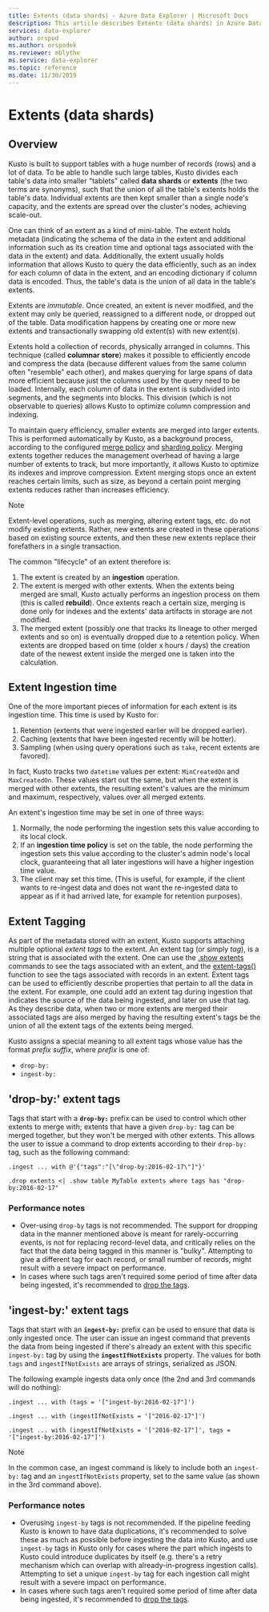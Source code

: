 ```yaml
---
title: Extents (data shards) - Azure Data Explorer | Microsoft Docs
description: This article describes Extents (data shards) in Azure Data Explorer.
services: data-explorer
author: orspod
ms.author: orspodek
ms.reviewer: mblythe
ms.service: data-explorer
ms.topic: reference
ms.date: 11/30/2019
---
```

# Extents (data shards)

## Overview

Kusto is built to support tables with a huge number of records (rows)
and a lot of data. To be able to handle such large tables, Kusto
divides each table's data into smaller "tablets" called **data shards**
or **extents** (the two terms are synonyms), such that the union of
all the table's extents holds the table's data. Individual extents
are then kept smaller than a single node's capacity, and the extents
are spread over the cluster's nodes, achieving scale-out. 

One can think of an extent as a kind of mini-table. The extent
holds metadata (indicating the schema of the data in the extent
and additional information such as its creation time and optional tags
associated with the data in the extent) and data. Additionally, the extent
usually holds information that allows Kusto to query the data efficiently,
such as an index for each column of data in the extent, and an encoding
dictionary if column data is encoded. Thus, the table's data is the union
of all data in the table's extents.

Extents are *immutable*. Once created, an extent is never modified,
and the extent may only be queried, reassigned to a different node,
or dropped out of the table. Data modification happens by creating
one or more new extents and transactionally swapping old extent(s)
with new extent(s).

Extents hold a collection of records, physically arranged in columns.
This technique (called **columnar store**) makes it possible to efficiently
encode and compress the data (because different values from the same
column often "resemble" each other), and makes querying for large
spans of data more efficient because just the columns used by the query
need to be loaded. Internally, each column of data in the extent is 
subdivided into segments, and the segments into blocks. This division
(which is not observable to queries) allows Kusto to optimize column
compression and indexing.

To maintain query efficiency, smaller extents are merged into larger extents.
This is performed automatically by Kusto, as a background process, according
to the configured [merge policy](../concepts/mergepolicy.md) and
[sharding policy](../concepts/shardingpolicy.md).
Merging extents together reduces the management
overhead of having a large number of extents to track, but more importantly,
it allows Kusto to optimize its indexes and improve compression. Extent
merging stops once an extent reaches certain limits, such as size,
as beyond a certain point merging extents reduces rather than increases
efficiency.



> [!NOTE]
> Extent-level operations, such as merging, altering extent tags, etc. do not modify existing extents.
> Rather, new extents are created in these operations based on existing source extents, and
> then these new extents replace their forefathers in a single transaction.

The common "lifecycle" of an extent therefore is:

1. The extent is created by an **ingestion** operation.
2. The extent is merged with other extents. When the extents being merged
   are small, Kusto actually performs an ingestion process on them (this
   is called **rebuild**). Once extents reach a certain size, merging is
   done only for indexes and the extents' data artifacts in storage are
   not modified.
3. The merged extent (possibly one that tracks its lineage to other
   merged extents and so on) is eventually dropped due to a retention
   policy. When extents are dropped based on time (older x hours / days)
   the creation date of the newest extent inside the merged one is
   taken into the calculation. 

## Extent Ingestion time

One of the more important pieces of information for each extent is its
ingestion time. This time is used by Kusto for:

1. Retention (extents that were ingested earlier will be dropped earlier).
2. Caching (extents that have been ingested recently will be hotter).
3. Sampling (when using query operations such as `take`, recent extents
   are favored).

In fact, Kusto tracks two `datetime` values per extent: `MinCreatedOn` and `MaxCreatedOn`.
These values start out the same, but when the extent is merged with other
extents, the resulting extent's values are the minimum and maximum, respectively,
values over all merged extents.

An extent's ingestion time may be set in one of three ways:

1. Normally, the node performing the ingestion sets this value according to
   its local clock.
2. If an **ingestion time policy** is set on the table, the node performing
   the ingestion sets this value according to the cluster's admin node's
   local clock, guaranteeing that all later ingestions will have a higher
   ingestion time value.
3. The client may set this time. (This is useful, for example, if the
   client wants to re-ingest data and does not want the re-ingested data to
   appear as if it had arrived late, for example for retention purposes).    

## Extent Tagging

As part of the metadata stored with an extent, Kusto supports attaching multiple
optional *extent tags* to the extent. An extent tag (or simply *tag*), is
a string that is associated with the extent. One can use the
[.show extents](extents-commands.md#show-extents)
commands to see the tags associated with an extent, and the
[extent-tags()](../query/extenttagsfunction.md) 
function to see the tags associated with records in an extent.
Extent tags can be used to efficiently describe properties that pertain to 
all the data in the extent.
For example, one could add an extent tag during ingestion that indicates
the source of the data being ingested, and later on use that tag. As they
describe data, when two or more extents are merged their associated tags
are also merged by having the resulting extent's tags be the union of all
the extent tags of the extents being merged.

Kusto assigns a special meaning to all extent tags whose value has the
format *prefix* *suffix*, where *prefix* is one of:

* `drop-by:`
* `ingest-by:`

## 'drop-by:' extent tags

Tags that start with a **`drop-by:`** prefix can be used to control which other
extents to merge with; extents that have a given `drop-by:` tag can be merged
together, but they won't be merged with other extents. This allows the user
to issue a command to drop extents according to their `drop-by:` tag, such as
the following command:

```kusto
.ingest ... with @'{"tags":"[\"drop-by:2016-02-17\"]"}'

.drop extents <| .show table MyTable extents where tags has "drop-by:2016-02-17" 
```

### Performance notes

* Over-using `drop-by` tags is not recommended. The support for dropping 
data in the manner mentioned above is meant for rarely-occurring events, is not 
for replacing record-level data, and critically relies on the fact that the data 
being tagged in this manner is "bulky". Attempting to give a different tag for 
each record, or small number of records, might result with a severe impact on 
performance.
* In cases where such tags aren't required some period of time after data being ingested,
it's recommended to [drop the tags](extents-commands.md#drop-extent-tags).

## 'ingest-by:' extent tags

Tags that start with an **`ingest-by:`** prefix can be used to ensure that data
is only ingested once. The user can issue an ingest command that prevents
the data from being ingested if there's already an extent with this specific
`ingest-by:` tag by using the **`ingestIfNotExists`** property.
The values for both `tags` and `ingestIfNotExists` are arrays of strings,
serialized as JSON.

The following example ingests data only once (the 2nd and 3rd commands will do nothing):

```kusto
.ingest ... with (tags = '["ingest-by:2016-02-17"]')

.ingest ... with (ingestIfNotExists = '["2016-02-17"]')

.ingest ... with (ingestIfNotExists = '["2016-02-17"]', tags = '["ingest-by:2016-02-17"]')
```

> [!NOTE]
> In the common case, an ingest command is likely to include
> both an `ingest-by:` tag and an `ingestIfNotExists` property,
> set to the same value (as shown in the 3rd command above).

### Performance notes

- Overusing `ingest-by` tags is not recommended.
If the pipeline feeding Kusto is known to have data duplications, it's recommended
to solve these as much as possible before ingesting the data into Kusto,
and use `ingest-by` tags in Kusto only for cases where the part which ingests to Kusto
could introduce duplicates by itself (e.g. there's a retry mechanism which can overlap
with already-in-progress ingestion calls). Attempting to set a unique `ingest-by` tag
for each ingestion call might result with a severe impact on performance.
- In cases where such tags aren't required some period of time after data being ingested,
it's recommended to [drop the tags](extents-commands.md#drop-extent-tags).